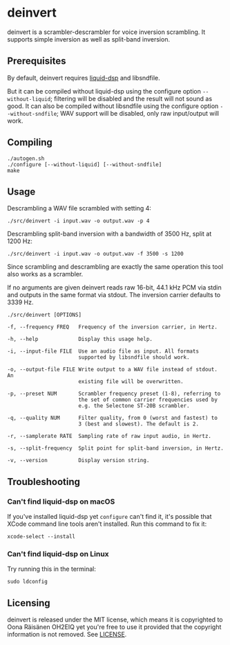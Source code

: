 # deinvert

deinvert is a scrambler-descrambler for voice inversion scrambling. It supports
simple inversion as well as split-band inversion.

## Prerequisites
By default, deinvert requires
[liquid-dsp](https://github.com/jgaeddert/liquid-dsp) and libsndfile.

But it can be compiled without liquid-dsp using the configure
option `--without-liquid`; filtering will be disabled and the result will not
sound as good. It can also be compiled
without libsndfile using the configure option `--without-sndfile`; WAV
support will be disabled, only raw input/output will work.

## Compiling

    ./autogen.sh
    ./configure [--without-liquid] [--without-sndfile]
    make

## Usage

Descrambling a WAV file scrambled with setting 4:

    ./src/deinvert -i input.wav -o output.wav -p 4

Descrambling split-band inversion with a bandwidth of 3500 Hz, split at 1200 Hz:

    ./src/deinvert -i input.wav -o output.wav -f 3500 -s 1200

Since scrambling and descrambling are exactly the same operation this tool also
works as a scrambler.

If no arguments are given deinvert reads raw 16-bit, 44.1 kHz PCM via stdin and
outputs in the same format via stdout. The inversion carrier defaults to 3339
Hz.

    ./src/deinvert [OPTIONS]

    -f, --frequency FREQ   Frequency of the inversion carrier, in Hertz.

    -h, --help             Display this usage help.

    -i, --input-file FILE  Use an audio file as input. All formats
                           supported by libsndfile should work.

    -o, --output-file FILE Write output to a WAV file instead of stdout. An
                           existing file will be overwritten.

    -p, --preset NUM       Scrambler frequency preset (1-8), referring to
                           the set of common carrier frequencies used by
                           e.g. the Selectone ST-20B scrambler.

    -q, --quality NUM      Filter quality, from 0 (worst and fastest) to
                           3 (best and slowest). The default is 2.

    -r, --samplerate RATE  Sampling rate of raw input audio, in Hertz.

    -s, --split-frequency  Split point for split-band inversion, in Hertz.

    -v, --version          Display version string.

## Troubleshooting

### Can't find liquid-dsp on macOS

If you've installed liquid-dsp yet `configure` can't find it, it's possible that
XCode command line tools aren't installed. Run this command to fix it:

    xcode-select --install

### Can't find liquid-dsp on Linux

Try running this in the terminal:

    sudo ldconfig

## Licensing

deinvert is released under the MIT license, which means it is copyrighted to Oona
Räisänen OH2EIQ yet you're free to use it provided that the copyright
information is not removed. See [LICENSE](LICENSE).
